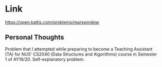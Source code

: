 # Link

https://open.kattis.com/problems/marswindow

## Personal Thoughts

Problem that I attempted while preparing to become a Teaching Assistant (TA) for NUS' CS2040 (Data Structures and Algorithms) course in Semester 1 of AY19/20. Self-explanatory problem.

